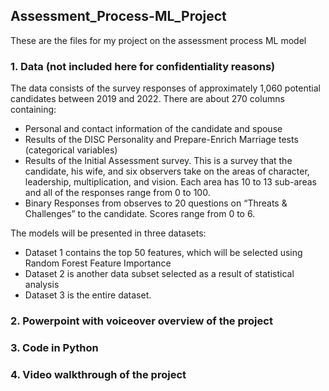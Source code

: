## Assessment_Process-ML_Project

These are the files for my project on the assessment process ML model

### 1. Data (not included here for confidentiality reasons)
The data consists of the survey responses of approximately 1,060 potential candidates between 2019 and 2022. There are about 270 columns containing:

- Personal and contact information of the candidate and spouse
- Results of the DISC Personality and Prepare-Enrich Marriage tests (categorical variables)
- Results of the Initial Assessment survey. This is a survey that the candidate, his wife, and six observers take on the areas of character, leadership, multiplication, and vision.  Each area has 10 to 13 sub-areas and all of the responses range from 0 to 100.
- Binary Responses from observes to 20 questions on “Threats & Challenges” to the candidate. Scores range from 0 to 6.

The models will be presented in three datasets:
- Dataset 1 contains the top 50 features, which will be selected using Random Forest Feature Importance
- Dataset 2 is another data subset selected as a result of statistical analysis
- Dataset 3 is the entire dataset.

### 2. Powerpoint with voiceover overview of the project
### 3. Code in Python
### 4. Video walkthrough of the project
